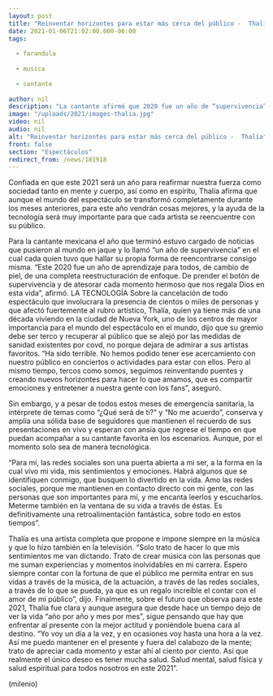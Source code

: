 ```yaml
---
layout: post
title: "Reinventar horizontes para estar más cerca del público -  Thalía"
date: 2021-01-06T21:02:00.000-06:00
tags:
  
  - farandula
  
  - musica
  
  - cantante
  
author: nil
description: "La cantante afirmó que 2020 fue un año de “supervivencia” para todos los artistas, quienes deben ser tercos” y rehacer puentes para seguir entreteniendo a sus fans. "
image: "/uploads/2021/images-thalia.jpg"
video: nil
audio: nil
alt: "Reinventar horizontes para estar más cerca del público -  Thalía"
front: false
section: "Espectáculos"
redirect_from: /news/181918
---
```


Confiada en que este 2021 será un año para reafirmar nuestra fuerza como sociedad tanto en mente y cuerpo, así como en espíritu, Thalía afirma que aunque el mundo del espectáculo se transformó completamente durante los meses anteriores, para este año vendrán cosas mejores, y la ayuda de la tecnología será muy importante para que cada artista se reencuentre con su público. 

Para la cantante mexicana el año que terminó estuvo cargado de noticias que pusieron al mundo en jaque y lo llamó “un año de supervivencia” en el cual cada quien tuvo que hallar su propia forma de reencontrarse consigo misma. “Este 2020 fue un año de aprendizaje para todos, de cambio de piel, de una completa reestructuración de enfoque. De prender el botón de supervivencia y de atesorar cada momento hermoso que nos regala Dios en esta vida”, afirmó. LA TECNOLOGÍA  Sobre la cancelación de todo espectáculo que involucrara la presencia de cientos o miles de personas y que afectó fuertemente al rubro artístico, Thalía, quien ya tiene más de una década viviendo en la ciudad de Nueva York, uno de los centros de mayor importancia para el mundo del espectáculo en el mundo, dijo que su gremio debe ser terco y recuperar al público que se alejó por las medidas de sanidad existentes por covd, no porque dejara de admirar a sus artistas favoritos. “Ha sido terrible. No hemos podido tener ese acercamiento con nuestro público en conciertos o actividades para estar con ellos. Pero al mismo tiempo, tercos como somos, seguimos reinventando puentes y creando nuevos horizontes para hacer lo que amamos, que es compartir emociones y entretener a nuestra gente con los fans”, aseguró. 

Sin embargo, y a pesar de todos estos meses de emergencia sanitaria, la intérprete de temas como “¿Qué será de ti?” y “No me acuerdo”, conserva y amplía una sólida base de seguidores que mantienen el recuerdo de sus presentaciones en vivo y esperan con ansia que regrese el tiempo en que puedan acompañar a su cantante favorita en los escenarios. Aunque, por el momento solo sea de manera tecnológica. 


“Para mí, las redes sociales son una puerta abierta a mi ser, a la forma en la cual vivo mi vida, mis sentimientos y emociones. Habrá algunos que se identifiquen conmigo, que busquen lo divertido en la vida. Amo las redes sociales, porque me mantienen en contacto directo con mi gente, con las personas que son importantes para mí, y me encanta leerlos y escucharlos. Meterme también en la ventana de su vida a través de éstas. Es definitivamente una retroalimentación fantástica, sobre todo en estos tiempos”. 

Thalía es una artista completa que propone e impone siempre en la música y que lo hizo también en la televisión. “Solo trato de hacer lo que mis sentimientos me van dictando. Trato de crear música con las personas que me suman experiencias y momentos inolvidables en mi carrera. Espero siempre contar con la fortuna de que el público me permita entrar en sus vidas a través de la música, de la actuación, a través de las redes sociales, a través de lo que se pueda, ya que es un regalo increíble el contar con el amor de mi público”, dijo. 
Finalmente, sobre el futuro que observa para este 2021, Thalía fue clara y aunque asegura que desde hace un tiempo dejo de ver la vida “año por año y mes por mes”, sigue pensando que hay que enfrentar al presente con la mejor actitud y poniéndole buena cara al destino. “Yo voy un día a la vez, y en ocasiones voy hasta una hora a la vez. Así me puedo mantener en el presente y fuera del calabozo de la mente; trato de apreciar cada momento y estar ahí al ciento por ciento. Así que realmente el único deseo es tener mucha salud. Salud mental, salud física y salud espiritual para todos nosotros en este 2021”. 

(milenio)